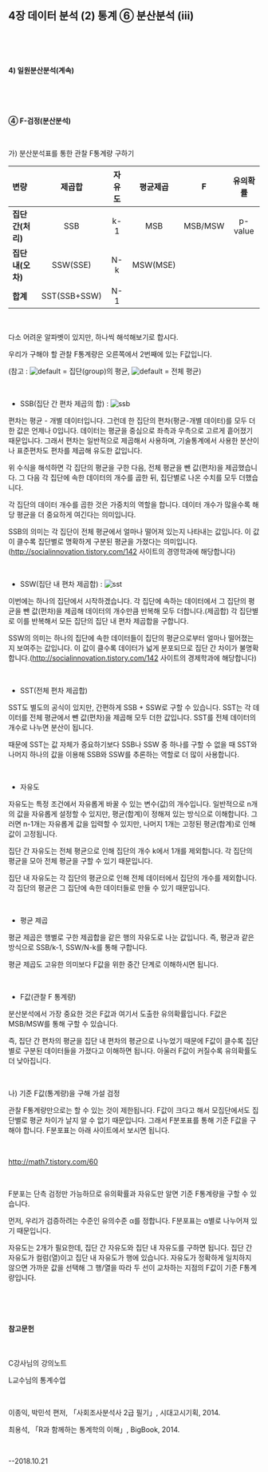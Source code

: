 ## 4장 데이터 분석 (2) 통계 ⑥ 분산분석 (iii)

​ 

​ 

#### 4) 일원분산분석(계속)

​ 

​ 

**④ F-검정(분산분석)**

​ 

가) 분산분석표를 통한 관찰 F통계량 구하기

| 변량              |    제곱합    | 자유도 | 평균제곱 |    F    | 유의확률 |
| :---------------- | :----------: | :----: | :------: | :-----: | :------: |
| **집단 간(처리)** |     SSB      |  k-1   |   MSB    | MSB/MSW | p-value  |
| **집단 내(오차)** |   SSW(SSE)   |  N-k   | MSW(MSE) |         |          |
| **합계**          | SST(SSB+SSW) |  N-1   |          |         |          |

​     

다소 어려운 알파벳이 있지만, 하나씩 해석해보기로 합시다.

우리가 구해야 할 관찰 F통계량은 오른쪽에서 2번째에 있는 F값입니다.

(참고 :   ![default](https://user-images.githubusercontent.com/43332543/47266395-b4224b80-d570-11e8-8598-6eef6b8a24de.jpg) = 집단(group)의 평균,   ![default](https://user-images.githubusercontent.com/43332543/47266394-b389b500-d570-11e8-8382-942c9fdc1e28.jpg) = 전체 평균)

​     

- SSB(집단 간 편차 제곱의 합) :  ![ssb](https://user-images.githubusercontent.com/43332543/47266404-c9977580-d570-11e8-9e0b-35209b66ac07.jpg)  

편차는 평균 - 개별 데이터입니다. 그런데 한 집단의 편차(평균-개별 데이터)를 모두 더한 값은 언제나 0입니다. 데이터는 평균을 중심으로 좌측과 우측으로 고르게 흩어졌기 때문입니다. 그래서 편차는 일반적으로 제곱해서 사용하며, 기술통계에서 사용한 분산이나 표준편차도 편차를 제곱해 유도한 값입니다.

위 수식을 해석하면 각 집단의 평균을 구한 다음, 전체 평균을 뺀 값(편차)을 제곱했습니다. 그 다음 각 집단에 속한 데이터의 개수를 곱한 뒤, 집단별로 나온 수치를 모두 더했습니다.

각 집단의 데이터 개수를 곱한 것은 가중치의 역할을 합니다. 데이터 개수가 많을수록 해당 평균을 더 중요하게 여긴다는 의미입니다.

SSB의 의미는 각 집단이 전체 평균에서 얼마나 떨어져 있는지 나타내는 값입니다. 이 값이 클수록 집단별로 명확하게 구분된 평균을 가졌다는 의미입니다.(http://socialinnovation.tistory.com/142 사이트의 경영학과에 해당합니다)

​     

- SSW(집단 내 편차 제곱합) :  ![sst](https://user-images.githubusercontent.com/43332543/47266405-ca300c00-d570-11e8-8bfe-01db479e66fb.jpg)  

이번에는 하나의 집단에서 시작하겠습니다. 각 집단에 속하는 데이터에서 그 집단의 평균을 뺀 값(편차)을 제곱해 데이터의 개수만큼 반복해 모두 더합니다.(제곱합) 각 집단별로 이를 반복해서 모든 집단의 집단 내 편차 제곱합을 구합니다.

SSW의 의미는 하나의 집단에 속한 데이터들이 집단의 평균으로부터 얼마나 떨어졌는지 보여주는 값입니다. 이 값이 클수록 데이터가 넓게 분포되므로 집단 간 차이가 불명확합니다.(http://socialinnovation.tistory.com/142 사이트의 경제학과에 해당합니다)

​     

- SST(전체 편차 제곱합)

SST도 별도의 공식이 있지만, 간편하게 SSB + SSW로 구할 수 있습니다. SST는 각 데이터를 전체 평균에서 뺀 값(편차)을 제곱해 모두 더한 값입니다. SST를 전체 데이터의 개수로 나누면 분산이 됩니다.

때문에 SST는 값 자체가 중요하기보다 SSB나 SSW 중 하나를 구할 수 없을 때 SST와 나머지 하나의 값을 이용해 SSB와 SSW를 추론하는 역할로 더 많이 사용합니다.

​     

- 자유도

자유도는 특정 조건에서 자유롭게 바꿀 수 있는 변수(값)의 개수입니다. 일반적으로 n개의 값을 자유롭게 설정할 수 있지만, 평균(합계)이 정해져 있는 방식으로 이해합니다. 그러면 n-1개는 자유롭게 값을 입력할 수 있지만, 나머지 1개는 고정된 평균(합계)로 인해 값이 고정됩니다.

집단 간 자유도는 전체 평균으로 인해 집단의 개수 k에서 1개를 제외합니다. 각 집단의 평균을 모아 전체 평균을 구할 수 있기 때문입니다.

집단 내 자유도는 각 집단의 평균으로 인해 전체 데이터에서 집단의 개수를 제외합니다. 각 집단의 평균은 그 집단에 속한 데이터들로 만들 수 있기 때문입니다.

​     

- 평균 제곱

평균 제곱은 행별로 구한 제곱합을 같은 행의 자유도로 나눈 값입니다. 즉, 평균과 같은 방식으로 SSB/k-1, SSW/N-k를 통해 구합니다. 

평균 제곱도 고유한 의미보다 F값을 위한 중간 단계로 이해하시면 됩니다.

​     

- F값(관찰 F 통계량)

분산분석에서 가장 중요한 것은 F값과 여기서 도출한 유의확률입니다. F값은 MSB/MSW를 통해 구할 수 있습니다. 

즉, 집단 간 편차의 평균을 집단 내 편차의 평균으로 나누었기 때문에 F값이 클수록 집단별로 구분된 데이터들을 가졌다고 이해하면 됩니다. 아울러 F값이 커질수록 유의확률도 더 낮아집니다.

​     

나) 기준 F값(통계량)을 구해 가설 검정

관찰 F통계량만으로는 할 수 있는 것이 제한됩니다. F값이 크다고 해서 모집단에서도 집단별로 평균 차이가 날지 알 수 없기 때문입니다. 그래서 F분포표를 통해 기준 F값을 구해야 합니다. F분포표는 아래 사이트에서 보시면 됩니다.

​     

http://math7.tistory.com/60

​     

F분포는 단측 검정만 가능하므로 유의확률과 자유도만 알면 기준 F통계량을 구할 수 있습니다.

먼저, 우리가 검증하려는 수준인 유의수준 α를 정합니다. F분포표는 α별로 나누어져 있기 때문입니다.

자유도는 2개가 필요한데, 집단 간 자유도와 집단 내 자유도를 구하면 됩니다. 집단 간 자유도가 컬럼(열)이고 집단 내 자유도가 행에 있습니다. 자유도가 정확하게 일치하지 않으면 가까운 값을 선택해 그 행/열을 따라 두 선이 교차하는 지점의 F값이 기준 F통계량입니다.

​     

​ 

#### 참고문헌

​     

C강사님의 강의노트

L교수님의 통계수업

​     

이종익, 박민석 편저, 「사회조사분석사 2급 필기」, 시대고시기획, 2014.

최용석, 「R과 함께하는 통계학의 이해」, BigBook, 2014.

​ 

--2018.10.21

